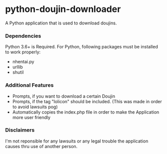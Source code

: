 # python-doujin-downloader
A Python application that is used to download doujins.

### Dependencies

Python 3.6+ is Required.
For Python, following packages must be installed to work properly:
- nhentai.py
- urllib
- shutil

### Additional Features

- Prompts, if you want to download a certain Doujin
- Prompts, if the tag "lolicon" should be included. (This was made in order to avoid lawsuits pog)
- Automatically copies the index.php file in order to make the Application more user friendly

### Disclaimers

I'm not reponsible for any lawsuits or any legal trouble the application causes thru use of another person.
